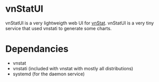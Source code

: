 # vnStatUI

vnStatUI is a very lightweigth web UI for [vnStat](http://humdi.net/vnstat/). vnStatUI is a very tiny service that used vnstati to generate some charts.

# Dependancies

- vnstat
- vnstati (included with vnstat with mostly all distributions)
- systemd (for the daemon service)
